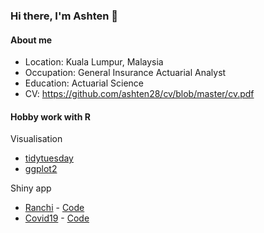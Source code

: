 ### Hi there, I'm Ashten 👋

#### About me

- Location: Kuala Lumpur, Malaysia
- Occupation: General Insurance Actuarial Analyst 
- Education: Actuarial Science
- CV: https://github.com/ashten28/cv/blob/master/cv.pdf

#### Hobby work with R

Visualisation
- [tidytuesday](https://github.com/ashten28/tidytuesday)
- [ggplot2](https://github.com/ashten28/my_ggplots)

Shiny app
- [Ranchi](https://ashten-anthony.shinyapps.io/ranchi/) - [Code](https://github.com/ashten28/ranchi)
- [Covid19](https://ashten-anthony.shinyapps.io/covid19) - [Code](https://github.com/ashten28/covid19)

<!--
**ashten28/ashten28** is a ✨ _special_ ✨ repository because its `README.md` (this file) appears on your GitHub profile.

Here are some ideas to get you started:

- 🔭 I’m currently working on ...
- 🌱 I’m currently learning ...
- 👯 I’m looking to collaborate on ...
- 🤔 I’m looking for help with ...
- 💬 Ask me about ...
- 📫 How to reach me: ...
- 😄 Pronouns: ...
- ⚡ Fun fact: ...
-->
